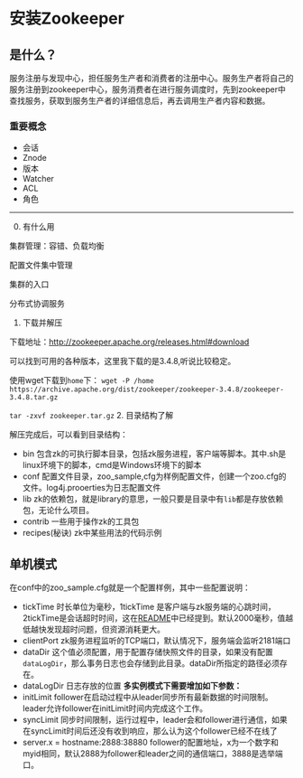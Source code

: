 # 安装Zookeeper

## 是什么？

服务注册与发现中心，担任服务生产者和消费者的注册中心。服务生产者将自己的服务注册到zookeeper中心，服务消费者在进行服务调度时，先到zookeeper中查找服务，获取到服务生产者的详细信息后，再去调用生产者内容和数据。

### 重要概念

- 会话
- Znode
- 版本
- Watcher
- ACL
- 角色
---

0. 有什么用

集群管理：容错、负载均衡

配置文件集中管理

集群的入口

分布式协调服务


1. 下载并解压


下载地址：http://zookeeper.apache.org/releases.html#download

可以找到可用的各种版本，这里我下载的是3.4.8,听说比较稳定。

使用wget下载到`home`下：
`wget -P /home https://archive.apache.org/dist/zookeeper/zookeeper-3.4.8/zookeeper-3.4.8.tar.gz`

`tar -zxvf zookeeper.tar.gz`
2. 目录结构了解

解压完成后，可以看到目录结构：
- bin
包含zk的可执行脚本目录，包括zk服务进程，客户端等脚本。其中.sh是linux环境下的脚本，cmd是Windows环境下的脚本
- conf
配置文件目录，zoo_sample,cfg为样例配置文件，创建一个zoo.cfg的文件。log4j.prooerties为日志配置文件
- lib
zk的依赖包，就是library的意思，一般只要是目录中有`lib`都是存放依赖包，无论什么项目。
- contrib
一些用于操作zk的工具包
- recipes(秘诀)
zk中某些用法的代码示例

## 单机模式
在conf中的zoo_sample.cfg就是一个配置样例，其中一些配置说明：
- tickTime
时长单位为毫秒，1tickTime 是客户端与zk服务端的心跳时间，2tickTime是会话超时时间，这在[README](README.md)中已经提到。默认2000毫秒，值越低越快发现超时问题，但资源消耗更大。
- clientPort
zk服务进程监听的TCP端口，默认情况下，服务端会监听2181端口
- dataDir
这个值必须配置，用于配置存储快照文件的目录，如果没有配置`dataLogDir`，那么事务日志也会存储到此目录。dataDir所指定的路径必须存在。
- dataLogDir
日志存放的位置
**多实例模式下需要增加如下参数：**
- initLimit
follower在启动过程中从leader同步所有最新数据的时间限制。leader允许follower在initLimit时间内完成这个工作。
- syncLimit
同步时间限制，运行过程中，leader会和follower进行通信，如果在syncLimit时间后还没有收到响应，那么认为这个follower已经不在线了
- server.x = hostname:2888:38880
follower的配置地址，x为一个数字和myid相同，默认2888为follower和leader之间的通信端口，3888是选举端口。



